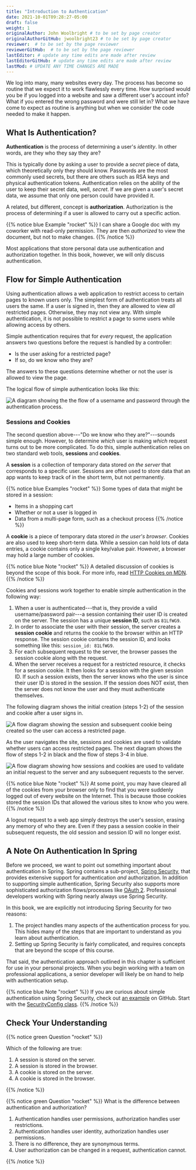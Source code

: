 ```yaml
---
title: "Introduction to Authentication"
date: 2021-10-01T09:28:27-05:00
draft: false
weight: 1
originalAuthor: John Woolbright # to be set by page creator
originalAuthorGitHub: jwoolbright23 # to be set by page creator
reviewer:  # to be set by the page reviewer
reviewerGitHub:  # to be set by the page reviewer
lastEditor: # update any time edits are made after review
lastEditorGitHub: # update any time edits are made after review
lastMod: # UPDATE ANY TIME CHANGES ARE MADE
---
```


We log into many, many websites every day. The process has become so routine that we expect it to work flawlessly every time. How surprised would you be if you logged into a website and saw a different user's account info? What if you entered the wrong password and were still let in? What we have come to expect as routine is anything but when we consider the code needed to make it happen. 

## What Is Authentication?

**Authentication** is the process of determining a user's *identity*. In other words, are they who they say they are? 

This is typically done by asking a user to provide a *secret* piece of data, which theoretically only they should know. Passwords are the most commonly used secrets, but there are others such as RSA keys and physical authentication tokens. Authentication relies on the ability of the user to keep their secret data, well, *secret*. If we are given a user's secret data, we assume that only one person could have provided it.

A related, but different, concept is **authorization**. Authorization is the process of determining if a user is allowed to carry out a specific action.

{{% notice blue Example "rocket" %}}
I can share a Google doc with my coworker with read-only permission. They are then *authorized* to view the document, but not to make changes.
{{% /notice %}}

Most applications that store personal data use authentication and authorization together. In this book, however, we will only discuss authentication.

## Flow for Simple Authentication

Using authentication allows a web application to restrict access to certain pages to known users only. The simplest form of authentication treats all users the same. If a user is signed in, then they are allowed to view *all* restricted pages. Otherwise, they may not view any. With simple authentication, it is not possible to restrict a page to some users while allowing access by others.

Simple authentication requires that for *every* request, the application answers two questions before the request is handled by a controller:

- Is the user asking for a restricted page? 
- If so, do we know who they are? 

The answers to these questions determine whether or not the user is allowed to view the page.

The logical flow of simple authentication looks like this:

![A diagram showing the the flow of a username and password through the authentication process.](pictures/authenticationflowdiagram.png?classes=border)

### Sessions and Cookies

The second question above---"Do we know who they are?"---sounds simple enough. However, to determine *which* user is making *which* request turns out to be more complicated. To do this, simple authentication relies on two standard web tools, **sessions** and **cookies**.

A **session** is a collection of temporary data stored *on the server* that corresponds to a specific user. Sessions are often used to store data that an app wants to keep track of in the short term, but not permanently.

{{% notice blue Examples "rocket" %}}
Some types of data that might be stored in a session:

- Items in a shopping cart
- Whether or not a user is logged in
- Data from a multi-page form, such as a checkout process
{{% /notice %}}

A **cookie** is a piece of temporary data stored *in the user's browser*. Cookies are also used to keep short-term data. While a session can hold lots of data entries, a cookie contains only a single key/value pair. However, a browser may hold a large number of cookies.

{{% notice blue Note "rocket" %}}
A detailed discussion of cookies is beyond the scope of this book. For more info, read [HTTP Cookies on MDN](https://developer.mozilla.org/en-US/docs/Web/HTTP/Cookies).
{{% /notice %}}

Cookies and sessions work together to enable simple authentication in the following way:

1. When a user is authenticated---that is, they provide a valid username/password pair---a session containing their user ID is created on the server. The session has a unique **session ID**, such as `81LfWG9`.
1. In order to associate the user with their session, the server creates a **session cookie** and returns the cookie to the browser within an HTTP response. The session cookie contains the session ID, and looks something like this: `session_id: 81LfWG9`. 
1. For each subsequent request to the server, the browser passes the session cookie along with the request.
1. When the server receives a request for a restricted resource, it checks for a session cookie. It then looks for a session with the given session ID. If such a session exists, then the server knows who the user is since their user ID is stored in the session. If the session does NOT exist, then the server does not know the user and they must authenticate themselves.

The following diagram shows the initial creation (steps 1-2) of the session and cookie after a user signs in.

![A flow diagram showing the session and subsequent cookie being created so the user can access a restricted page.](pictures/simplifiedsessionsandcookies.png?classes=border)

As the user navigates the site, sessions and cookies are used to validate whether users can access restricted pages.
The next diagram shows the flow of steps 1-2 in black and the flow of steps 3-4 in blue.

![A flow diagram showing how sessions and cookies are used to validate an initial request to the server and any subsequent requests to the server.](pictures/sessionsandcookiesdiagram.png?classes=border)

{{% notice blue Note "rocket" %}}
At some point, you may have cleared all of the cookies from your browser only to find that you were suddenly logged out of every website on the Internet. This is because those cookies stored the session IDs that allowed the various sites to know who you were. 
{{% /notice %}}

A logout request to a web app simply destroys the user's session, erasing any memory of who they are. Even if they pass a session cookie in their subsequent requests, the old session and session ID will no longer exist. 

## A Note On Authentication In Spring

Before we proceed, we want to point out something important about authentication in Spring. Spring contains a sub-project, [Spring Security](https://spring.io/projects/spring-security), that provides extensive support for authentication *and* authorization. In addition to supporting simple authentication, Spring Security also supports more sophisticated authorization flows/processes like [OAuth 2](https://oauth.net/2/). Professional developers working with Spring nearly always use Spring Security.

In this book, we are explicitly not introducing Spring Security for two reasons:

1. The project handles many aspects of the authentication process for you. This hides many of the steps that are important to understand as you learn about authentication.
1. Setting up Spring Security is fairly complicated, and requires concepts that are beyond the scope of this course.

That said, the authentication approach outlined in this chapter is sufficient for use in your personal projects. When you begin working with a team on professional applications, a senior developer will likely be on hand to help with authentication setup.

{{% notice blue Note "rocket" %}}
If you are curious about simple authentication using Spring Security, check out [an example](https://github.com/chrisbay/event-log/) on GitHub. Start with the [SecurityConfig class](https://github.com/chrisbay/event-log/blob/master/src/main/java/net/chrisbay/eventlog/SecurityConfig.java).
{{% /notice %}}

## Check Your Understanding

{{% notice green Question "rocket" %}}

Which of the following are true:

1. A session is stored on the server.
1. A session is stored in the browser.
1. A cookie is stored on the server.
1. A cookie is stored in the browser.

<!-- Solution: .. ans: a and d,  A session is stored on the server. and A cookie is stored in the browser.
 -->
{{% /notice %}}

{{% notice green Question "rocket" %}}
What is the difference between authentication and authorization?

1. Authentication handles user permissions, authorization handles user restrictions.
1. Authentication handles user identity, authorization handles user permissions.
1. There is no difference, they are synonymous terms.
1. User authorization can be changed in a request, authentication cannot.

<!-- Solution: .. ans: b, Authentication handles user identity, authorization handles user permissions.
 -->
{{% /notice %}}



